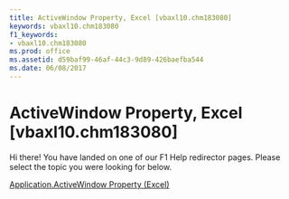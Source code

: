 ```yaml
---
title: ActiveWindow Property, Excel [vbaxl10.chm183080]
keywords: vbaxl10.chm183080
f1_keywords:
- vbaxl10.chm183080
ms.prod: office
ms.assetid: d59baf99-46af-44c3-9d89-426baefba544
ms.date: 06/08/2017
---
```



# ActiveWindow Property, Excel [vbaxl10.chm183080]

Hi there! You have landed on one of our F1 Help redirector pages. Please select the topic you were looking for below.

[Application.ActiveWindow Property (Excel)](http://msdn.microsoft.com/library/8f788ad0-ae4e-2442-593c-9440e37100de%28Office.15%29.aspx)

